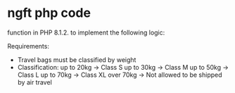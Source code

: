 # ngft php code 
function in PHP 8.1.2. to implement the following logic:

Requirements:

- Travel bags must be classified by weight
- Classification:
  up to 20kg -> Class S
  up to 30kg -> Class M
  up to 50kg -> Class L
  up to 70kg -> Class XL
  over  70kg -> Not allowed to be shipped by air travel

